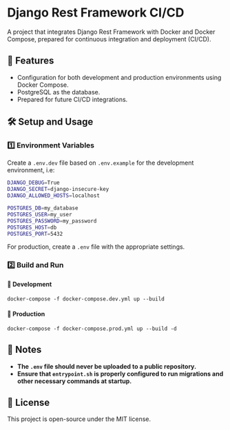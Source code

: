 Django Rest Framework CI/CD
===========================

A project that integrates Django Rest Framework with Docker and Docker Compose, prepared for continuous integration and deployment (CI/CD).

🚀 Features
-----------

*   Configuration for both development and production environments using Docker Compose.
*   PostgreSQL as the database.
*   Prepared for future CI/CD integrations.

🛠 Setup and Usage
------------------

### 1️⃣ Environment Variables

Create a `.env.dev` file based on `.env.example` for the development environment, i.e:

```bash
DJANGO_DEBUG=True
DJANGO_SECRET=django-insecure-key
DJANGO_ALLOWED_HOSTS=localhost

POSTGRES_DB=my_database
POSTGRES_USER=my_user
POSTGRES_PASSWORD=my_password
POSTGRES_HOST=db
POSTGRES_PORT=5432
```

For production, create a `.env` file with the appropriate settings.

### 2️⃣ Build and Run

#### 🔹 Development

`docker-compose -f docker-compose.dev.yml up --build`

#### 🔹 Production

`docker-compose -f docker-compose.prod.yml up --build -d`

📌 Notes
--------

*   **The `.env` file should never be uploaded to a public repository.**
*   **Ensure that `entrypoint.sh` is properly configured to run migrations and other necessary commands at startup.**

📜 License
----------

This project is open-source under the MIT license.
